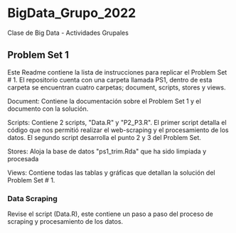 # BigData_Grupo_2022

 Clase de Big Data - Actividades Grupales

## Problem Set 1

Este Readme contiene la lista de instrucciones para replicar el Problem Set # 1. El repositorio cuenta con una carpeta llamada PS1, dentro de esta carpeta se encuentran cuatro carpetas; document, scripts, stores y views.

Document: Contiene la documentación sobre el Problem Set 1 y el documento con la solución.

Scripts: Contiene 2 scripts, "Data.R" y "P2_P3.R". El primer script detalla el código que nos permitió realizar el web-scraping y el procesamiento de los datos. El segundo script desarrolla el punto 2 y 3 del Problem Set.

Stores: Aloja la base de datos "ps1_trim.Rda" que ha sido limpiada y procesada

Views: Contiene todas las tablas y gráficas que detallan la solución del Problem Set # 1.

### Data  Scraping

Revise el script (Data.R), este contiene un paso a paso del proceso de scraping y procesamiento de los datos.
